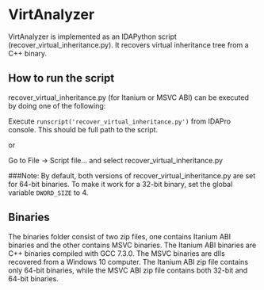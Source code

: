 # VirtAnalyzer
VirtAnalyzer is implemented as an IDAPython script (recover_virtual_inheritance.py). It recovers virtual inheritance tree from a C++ binary.

## How to run the script
recover_virtual_inheritance.py (for Itanium or MSVC ABI) can be executed by doing one of the following:

Execute `runscript('recover_virtual_inheritance.py')` from IDAPro console. This should be full path to the script.

or

Go to File -> Script file... and select recover_virtual_inheritance.py

###Note: By default, both versions of recover_virtual_inheritance.py are set for 64-bit binaries. To make it work for a 32-bit binary, set the global variable `DWORD_SIZE` to 4.

## Binaries
The binaries folder consist of two zip files, one contains Itanium ABI binaries and the other contains MSVC binaries. The Itanium ABI binaries are C++ binaries compiled with GCC 7.3.0. The MSVC binaries are dlls recovered from a Windows 10 computer. The Itanium ABI zip file contains only 64-bit binaries, while the MSVC ABI zip file contains both 32-bit and 64-bit binaries. 
